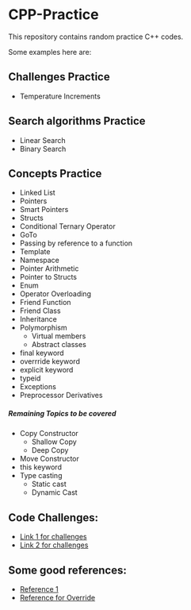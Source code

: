 # CPP-Practice

This repository contains random practice C++ codes.

Some examples here are:

## Challenges Practice 

- Temperature Increments

## Search algorithms Practice

- Linear Search
- Binary Search
  
## Concepts Practice

- Linked List
- Pointers
- Smart Pointers
- Structs
- Conditional Ternary Operator
- GoTo
- Passing by reference to a function
- Template
- Namespace
- Pointer Arithmetic
- Pointer to Structs
- Enum
- Operator Overloading
- Friend Function
- Friend Class
- Inheritance
- Polymorphism
  - Virtual members
  - Abstract classes
- final keyword
- overrride keyword
- explicit keyword
- typeid
- Exceptions 
- Preprocessor Derivatives

##### Remaining Topics to be covered

- Copy Constructor
  - Shallow Copy
  - Deep Copy
- Move Constructor
- this keyword
- Type casting
    - Static cast
    - Dynamic Cast


## Code Challenges:

- [Link 1 for challenges](https://cplusplus.happycodings.com/data-structures/index.html)
- [Link 2 for challenges](https://www.cprogramming.com/challenge.html?inl=nv)

## Some good references:

- [Reference 1](http://www.cplusplus.com/doc/tutorial/)
- [Reference for Override](https://www.geeksforgeeks.org/override-keyword-c/)

